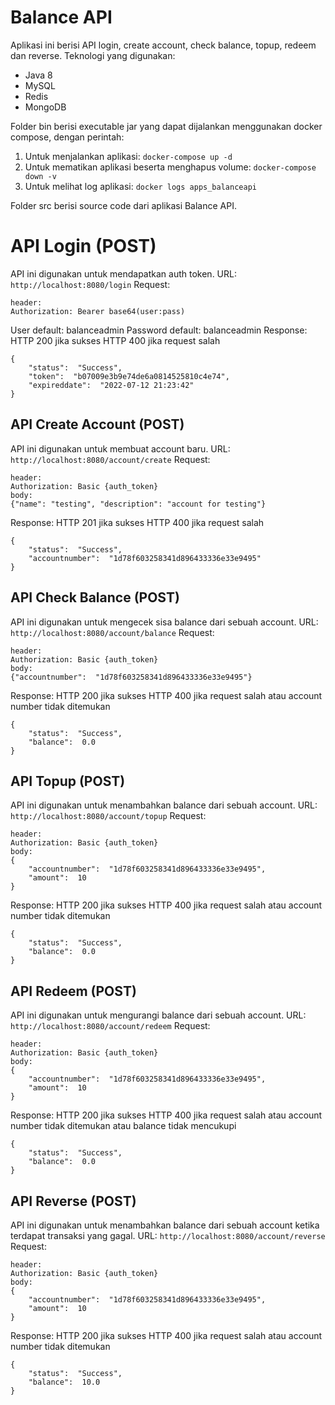 # Balance API

Aplikasi ini berisi API login, create account, check balance, topup, redeem dan reverse. Teknologi yang digunakan:

 - Java 8
 - MySQL
 - Redis
 - MongoDB

Folder bin berisi executable jar yang dapat dijalankan menggunakan docker compose, dengan perintah:
1. Untuk menjalankan aplikasi: `docker-compose up -d`
2. Untuk mematikan aplikasi beserta menghapus volume: `docker-compose down -v`
3. Untuk melihat log aplikasi: `docker logs apps_balanceapi`

Folder src berisi source code dari aplikasi Balance API.

# API Login (POST)

API ini digunakan untuk mendapatkan auth token.
URL: `http://localhost:8080/login`
Request: 

    header:
    Authorization: Bearer base64(user:pass)
User default: balanceadmin
Password default: balanceadmin
Response:
HTTP 200 jika sukses
HTTP 400 jika request salah

    {
	    "status":  "Success",
	    "token":  "b07009e3b9e74de6a0814525810c4e74",
	    "expireddate":  "2022-07-12 21:23:42"
    }

## API Create Account (POST)

API ini digunakan untuk membuat account baru.
URL: `http://localhost:8080/account/create`
Request: 

    header:
    Authorization: Basic {auth_token}
    body:
    {"name": "testing", "description": "account for testing"}
    
Response: 
HTTP 201 jika sukses
HTTP 400 jika request salah

    {
	    "status":  "Success",
	    "accountnumber":  "1d78f603258341d896433336e33e9495"
    }

## API Check Balance (POST)

API ini digunakan untuk mengecek sisa balance dari sebuah account.
URL: `http://localhost:8080/account/balance`
Request: 

    header:
    Authorization: Basic {auth_token}
    body:
    {"accountnumber":  "1d78f603258341d896433336e33e9495"}
    
Response:
HTTP 200 jika sukses
HTTP 400 jika request salah atau account number tidak ditemukan

    {
	    "status":  "Success",
	    "balance":  0.0
    }



## API Topup (POST)

API ini digunakan untuk menambahkan balance dari sebuah account.
URL: `http://localhost:8080/account/topup`
Request: 

    header:
    Authorization: Basic {auth_token}
    body:
    {
	    "accountnumber":  "1d78f603258341d896433336e33e9495",
	    "amount":  10
    }
    
Response:
HTTP 200 jika sukses
HTTP 400 jika request salah atau account number tidak ditemukan

    {
	    "status":  "Success",
	    "balance":  0.0
    }
## API Redeem (POST)

API ini digunakan untuk mengurangi balance dari sebuah account.
URL: `http://localhost:8080/account/redeem`
Request: 

    header:
    Authorization: Basic {auth_token}
    body:
    {
	    "accountnumber":  "1d78f603258341d896433336e33e9495",
	    "amount":  10
    }
    
Response:
HTTP 200 jika sukses
HTTP 400 jika request salah atau account number tidak ditemukan atau balance tidak mencukupi

    {
	    "status":  "Success",
	    "balance":  0.0
    }

## API Reverse (POST)

API ini digunakan untuk menambahkan balance dari sebuah account ketika terdapat transaksi yang gagal.
URL: `http://localhost:8080/account/reverse`
Request: 

    header:
    Authorization: Basic {auth_token}
    body:
    {
	    "accountnumber":  "1d78f603258341d896433336e33e9495",
	    "amount":  10
    }
    
Response:
HTTP 200 jika sukses
HTTP 400 jika request salah atau account number tidak ditemukan

    {
	    "status":  "Success",
	    "balance":  10.0
    }
